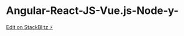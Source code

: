 # Angular-React-JS-Vue.js-Node-y-

[Edit on StackBlitz ⚡️](https://stackblitz.com/edit/angular-ivy-wzcgxq)